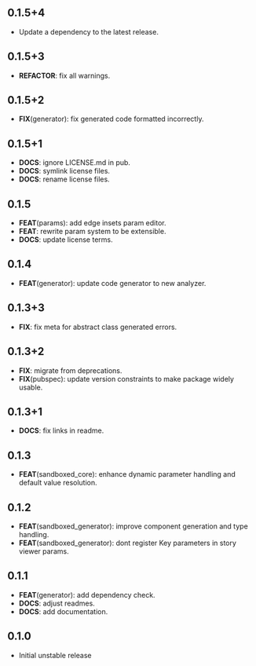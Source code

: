 ## 0.1.5+4

 - Update a dependency to the latest release.

## 0.1.5+3

 - **REFACTOR**: fix all warnings.

## 0.1.5+2

 - **FIX**(generator): fix generated code formatted incorrectly.

## 0.1.5+1

 - **DOCS**: ignore LICENSE.md in pub.
 - **DOCS**: symlink license files.
 - **DOCS**: rename license files.

## 0.1.5

 - **FEAT**(params): add edge insets param editor.
 - **FEAT**: rewrite param system to be extensible.
 - **DOCS**: update license terms.

## 0.1.4

 - **FEAT**(generator): update code generator to new analyzer.

## 0.1.3+3

 - **FIX**: fix meta for abstract class generated errors.

## 0.1.3+2

 - **FIX**: migrate from deprecations.
 - **FIX**(pubspec): update version constraints to make package widely usable.

## 0.1.3+1

 - **DOCS**: fix links in readme.

## 0.1.3

 - **FEAT**(sandboxed_core): enhance dynamic parameter handling and default value resolution.

## 0.1.2

 - **FEAT**(sandboxed_generator): improve component generation and type handling.
 - **FEAT**(sandboxed_generator): dont register Key parameters in story viewer params.

## 0.1.1

 - **FEAT**(generator): add dependency check.
 - **DOCS**: adjust readmes.
 - **DOCS**: add documentation.

## 0.1.0

- Initial unstable release
